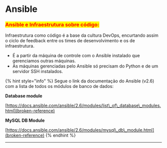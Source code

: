 # Ansible

### <mark style="color:red;">**Ansible e Infraestrutura sobre código:**</mark>

Infraestrutura como código é a base da cultura DevOps, encurtando assim o ciclo de feedback entre os times de desenvolvimento e os de infraestrutura.&#x20;

* É a partir da máquina de controle com o Ansible instalado que gerenciamos outras máquinas.
* As máquinas gerenciadas pelo Ansible só precisam do Python  e de um servidor SSH instalados.

{% hint style="info" %}
Segue o link da documentação do Ansible (v2.6) com a lista de todos os módulos de banco de dados:&#x20;

**Database module**

[https://docs.ansible.com/ansible/2.6/modules/list\_of\_database\_modules.html](broken-reference)

**MySQL DB Module**

[https://docs.ansible.com/ansible/2.6/modules/mysql\_db\_module.html](broken-reference)
{% endhint %}

***
